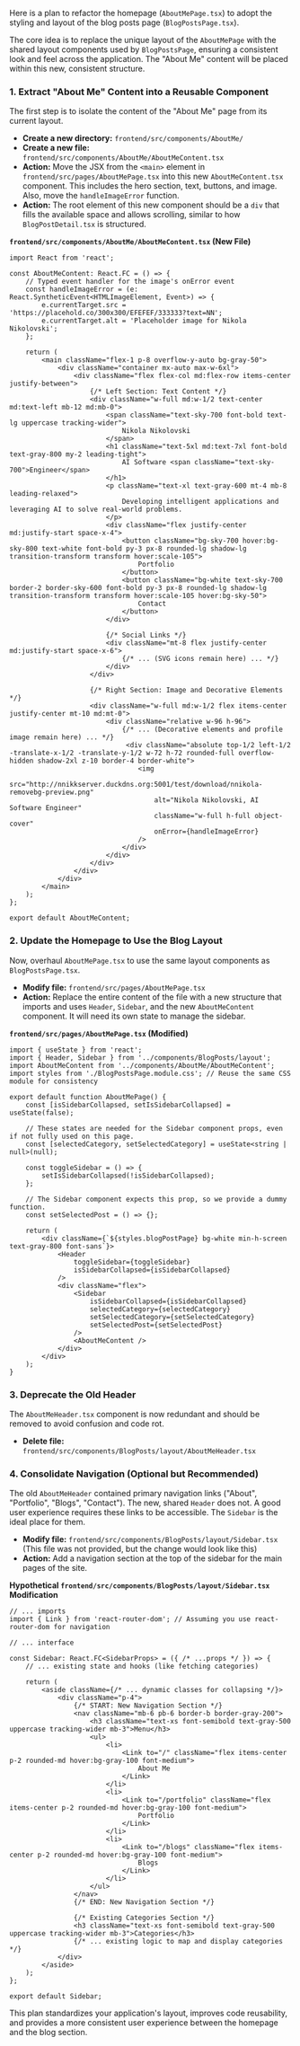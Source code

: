 Here is a plan to refactor the homepage (`AboutMePage.tsx`) to adopt the styling and layout of the blog posts page (`BlogPostsPage.tsx`).

The core idea is to replace the unique layout of the `AboutMePage` with the shared layout components used by `BlogPostsPage`, ensuring a consistent look and feel across the application. The "About Me" content will be placed within this new, consistent structure.

### 1. Extract "About Me" Content into a Reusable Component

The first step is to isolate the content of the "About Me" page from its current layout.

*   **Create a new directory:** `frontend/src/components/AboutMe/`
*   **Create a new file:** `frontend/src/components/AboutMe/AboutMeContent.tsx`
*   **Action:** Move the JSX from the `<main>` element in `frontend/src/pages/AboutMePage.tsx` into this new `AboutMeContent.tsx` component. This includes the hero section, text, buttons, and image. Also, move the `handleImageError` function.
*   **Action:** The root element of this new component should be a `div` that fills the available space and allows scrolling, similar to how `BlogPostDetail.tsx` is structured.

**`frontend/src/components/AboutMe/AboutMeContent.tsx` (New File)**
```tsx
import React from 'react';

const AboutMeContent: React.FC = () => {
    // Typed event handler for the image's onError event
    const handleImageError = (e: React.SyntheticEvent<HTMLImageElement, Event>) => {
        e.currentTarget.src = 'https://placehold.co/300x300/EFEFEF/333333?text=NN';
        e.currentTarget.alt = 'Placeholder image for Nikola Nikolovski';
    };

    return (
        <main className="flex-1 p-8 overflow-y-auto bg-gray-50">
            <div className="container mx-auto max-w-6xl">
                <div className="flex flex-col md:flex-row items-center justify-between">
                    {/* Left Section: Text Content */}
                    <div className="w-full md:w-1/2 text-center md:text-left mb-12 md:mb-0">
                        <span className="text-sky-700 font-bold text-lg uppercase tracking-wider">
                            Nikola Nikolovski
                        </span>
                        <h1 className="text-5xl md:text-7xl font-bold text-gray-800 my-2 leading-tight">
                            AI Software <span className="text-sky-700">Engineer</span>
                        </h1>
                        <p className="text-xl text-gray-600 mt-4 mb-8 leading-relaxed">
                            Developing intelligent applications and leveraging AI to solve real-world problems.
                        </p>
                        <div className="flex justify-center md:justify-start space-x-4">
                            <button className="bg-sky-700 hover:bg-sky-800 text-white font-bold py-3 px-8 rounded-lg shadow-lg transition-transform transform hover:scale-105">
                                Portfolio
                            </button>
                            <button className="bg-white text-sky-700 border-2 border-sky-600 font-bold py-3 px-8 rounded-lg shadow-lg transition-transform transform hover:scale-105 hover:bg-sky-50">
                                Contact
                            </button>
                        </div>

                        {/* Social Links */}
                        <div className="mt-8 flex justify-center md:justify-start space-x-6">
                            {/* ... (SVG icons remain here) ... */}
                        </div>
                    </div>

                    {/* Right Section: Image and Decorative Elements */}
                    <div className="w-full md:w-1/2 flex items-center justify-center mt-10 md:mt-0">
                        <div className="relative w-96 h-96">
                            {/* ... (Decorative elements and profile image remain here) ... */}
                             <div className="absolute top-1/2 left-1/2 -translate-x-1/2 -translate-y-1/2 w-72 h-72 rounded-full overflow-hidden shadow-2xl z-10 border-4 border-white">
                                <img
                                    src="http://nnikkserver.duckdns.org:5001/test/download/nnikola-removebg-preview.png"
                                    alt="Nikola Nikolovski, AI Software Engineer"
                                    className="w-full h-full object-cover"
                                    onError={handleImageError}
                                />
                            </div>
                        </div>
                    </div>
                </div>
            </div>
        </main>
    );
};

export default AboutMeContent;
```

### 2. Update the Homepage to Use the Blog Layout

Now, overhaul `AboutMePage.tsx` to use the same layout components as `BlogPostsPage.tsx`.

*   **Modify file:** `frontend/src/pages/AboutMePage.tsx`
*   **Action:** Replace the entire content of the file with a new structure that imports and uses `Header`, `Sidebar`, and the new `AboutMeContent` component. It will need its own state to manage the sidebar.

**`frontend/src/pages/AboutMePage.tsx` (Modified)**
```tsx
import { useState } from 'react';
import { Header, Sidebar } from '../components/BlogPosts/layout';
import AboutMeContent from '../components/AboutMe/AboutMeContent';
import styles from './BlogPostsPage.module.css'; // Reuse the same CSS module for consistency

export default function AboutMePage() {
    const [isSidebarCollapsed, setIsSidebarCollapsed] = useState(false);
    
    // These states are needed for the Sidebar component props, even if not fully used on this page.
    const [selectedCategory, setSelectedCategory] = useState<string | null>(null);

    const toggleSidebar = () => {
        setIsSidebarCollapsed(!isSidebarCollapsed);
    };

    // The Sidebar component expects this prop, so we provide a dummy function.
    const setSelectedPost = () => {};

    return (
        <div className={`${styles.blogPostPage} bg-white min-h-screen text-gray-800 font-sans`}>
            <Header
                toggleSidebar={toggleSidebar}
                isSidebarCollapsed={isSidebarCollapsed}
            />
            <div className="flex">
                <Sidebar 
                    isSidebarCollapsed={isSidebarCollapsed} 
                    selectedCategory={selectedCategory}
                    setSelectedCategory={setSelectedCategory}
                    setSelectedPost={setSelectedPost}
                />
                <AboutMeContent />
            </div>
        </div>
    );
}
```

### 3. Deprecate the Old Header

The `AboutMeHeader.tsx` component is now redundant and should be removed to avoid confusion and code rot.

*   **Delete file:** `frontend/src/components/BlogPosts/layout/AboutMeHeader.tsx`

### 4. Consolidate Navigation (Optional but Recommended)

The old `AboutMeHeader` contained primary navigation links ("About", "Portfolio", "Blogs", "Contact"). The new, shared `Header` does not. A good user experience requires these links to be accessible. The `Sidebar` is the ideal place for them.

*   **Modify file:** `frontend/src/components/BlogPosts/layout/Sidebar.tsx` (This file was not provided, but the change would look like this)
*   **Action:** Add a navigation section at the top of the sidebar for the main pages of the site.

**Hypothetical `frontend/src/components/BlogPosts/layout/Sidebar.tsx` Modification**
```tsx
// ... imports
import { Link } from 'react-router-dom'; // Assuming you use react-router-dom for navigation

// ... interface

const Sidebar: React.FC<SidebarProps> = ({ /* ...props */ }) => {
    // ... existing state and hooks (like fetching categories)

    return (
        <aside className={/* ... dynamic classes for collapsing */}>
            <div className="p-4">
                {/* START: New Navigation Section */}
                <nav className="mb-6 pb-6 border-b border-gray-200">
                    <h3 className="text-xs font-semibold text-gray-500 uppercase tracking-wider mb-3">Menu</h3>
                    <ul>
                        <li>
                            <Link to="/" className="flex items-center p-2 rounded-md hover:bg-gray-100 font-medium">
                                About Me
                            </Link>
                        </li>
                        <li>
                            <Link to="/portfolio" className="flex items-center p-2 rounded-md hover:bg-gray-100 font-medium">
                                Portfolio
                            </Link>
                        </li>
                        <li>
                            <Link to="/blogs" className="flex items-center p-2 rounded-md hover:bg-gray-100 font-medium">
                                Blogs
                            </Link>
                        </li>
                    </ul>
                </nav>
                {/* END: New Navigation Section */}

                {/* Existing Categories Section */}
                <h3 className="text-xs font-semibold text-gray-500 uppercase tracking-wider mb-3">Categories</h3>
                {/* ... existing logic to map and display categories */}
            </div>
        </aside>
    );
};

export default Sidebar;
```

This plan standardizes your application's layout, improves code reusability, and provides a more consistent user experience between the homepage and the blog section.